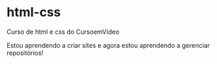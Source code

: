 # html-css
Curso de html e css do CursoemVideo


Estou aprendendo a criar sites e agora estou aprendendo a gerenciar repositórios!
